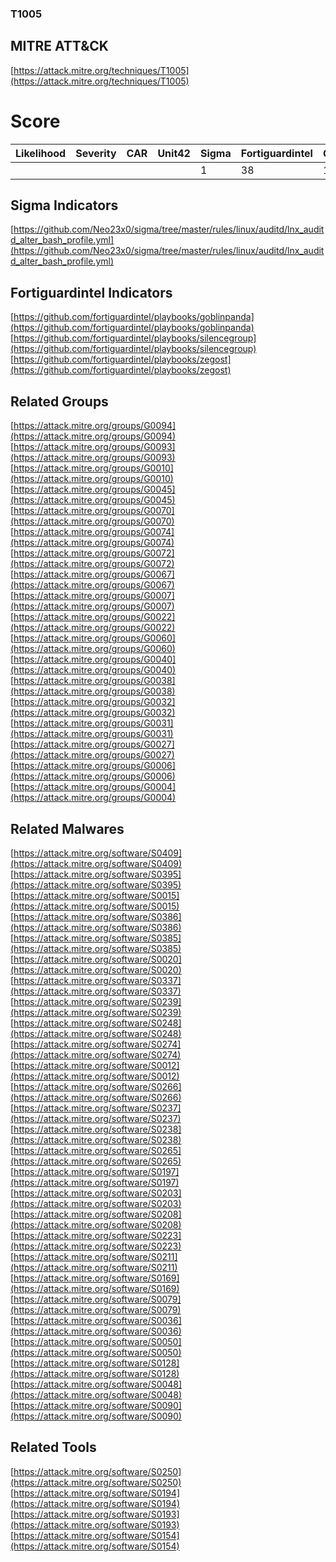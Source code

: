 
### T1005
## MITRE ATT&CK
[https://attack.mitre.org/techniques/T1005](https://attack.mitre.org/techniques/T1005)

# Score

| Likelihood | Severity | CAR | Unit42 | Sigma | Fortiguardintel | Groups | Malwares | Tools |
| ---------- | -------- | --- | ------ | ----- | --------------- | ---  | --- | --- |
 |   |   |   |   | 1 | 38 | 18 | 27 | 4 |



## Sigma Indicators

[https://github.com/Neo23x0/sigma/tree/master/rules/linux/auditd/lnx_auditd_alter_bash_profile.yml](https://github.com/Neo23x0/sigma/tree/master/rules/linux/auditd/lnx_auditd_alter_bash_profile.yml)
[]()


## Fortiguardintel Indicators

[https://github.com/fortiguardintel/playbooks/goblinpanda](https://github.com/fortiguardintel/playbooks/goblinpanda)
[https://github.com/fortiguardintel/playbooks/silencegroup](https://github.com/fortiguardintel/playbooks/silencegroup)
[https://github.com/fortiguardintel/playbooks/zegost](https://github.com/fortiguardintel/playbooks/zegost)
[]()


## Related Groups

[https://attack.mitre.org/groups/G0094](https://attack.mitre.org/groups/G0094)
[https://attack.mitre.org/groups/G0093](https://attack.mitre.org/groups/G0093)
[https://attack.mitre.org/groups/G0010](https://attack.mitre.org/groups/G0010)
[https://attack.mitre.org/groups/G0045](https://attack.mitre.org/groups/G0045)
[https://attack.mitre.org/groups/G0070](https://attack.mitre.org/groups/G0070)
[https://attack.mitre.org/groups/G0074](https://attack.mitre.org/groups/G0074)
[https://attack.mitre.org/groups/G0072](https://attack.mitre.org/groups/G0072)
[https://attack.mitre.org/groups/G0067](https://attack.mitre.org/groups/G0067)
[https://attack.mitre.org/groups/G0007](https://attack.mitre.org/groups/G0007)
[https://attack.mitre.org/groups/G0022](https://attack.mitre.org/groups/G0022)
[https://attack.mitre.org/groups/G0060](https://attack.mitre.org/groups/G0060)
[https://attack.mitre.org/groups/G0040](https://attack.mitre.org/groups/G0040)
[https://attack.mitre.org/groups/G0038](https://attack.mitre.org/groups/G0038)
[https://attack.mitre.org/groups/G0032](https://attack.mitre.org/groups/G0032)
[https://attack.mitre.org/groups/G0031](https://attack.mitre.org/groups/G0031)
[https://attack.mitre.org/groups/G0027](https://attack.mitre.org/groups/G0027)
[https://attack.mitre.org/groups/G0006](https://attack.mitre.org/groups/G0006)
[https://attack.mitre.org/groups/G0004](https://attack.mitre.org/groups/G0004)
[]()


## Related Malwares

[https://attack.mitre.org/software/S0409](https://attack.mitre.org/software/S0409)
[https://attack.mitre.org/software/S0395](https://attack.mitre.org/software/S0395)
[https://attack.mitre.org/software/S0015](https://attack.mitre.org/software/S0015)
[https://attack.mitre.org/software/S0386](https://attack.mitre.org/software/S0386)
[https://attack.mitre.org/software/S0385](https://attack.mitre.org/software/S0385)
[https://attack.mitre.org/software/S0020](https://attack.mitre.org/software/S0020)
[https://attack.mitre.org/software/S0337](https://attack.mitre.org/software/S0337)
[https://attack.mitre.org/software/S0239](https://attack.mitre.org/software/S0239)
[https://attack.mitre.org/software/S0248](https://attack.mitre.org/software/S0248)
[https://attack.mitre.org/software/S0274](https://attack.mitre.org/software/S0274)
[https://attack.mitre.org/software/S0012](https://attack.mitre.org/software/S0012)
[https://attack.mitre.org/software/S0266](https://attack.mitre.org/software/S0266)
[https://attack.mitre.org/software/S0237](https://attack.mitre.org/software/S0237)
[https://attack.mitre.org/software/S0238](https://attack.mitre.org/software/S0238)
[https://attack.mitre.org/software/S0265](https://attack.mitre.org/software/S0265)
[https://attack.mitre.org/software/S0197](https://attack.mitre.org/software/S0197)
[https://attack.mitre.org/software/S0203](https://attack.mitre.org/software/S0203)
[https://attack.mitre.org/software/S0208](https://attack.mitre.org/software/S0208)
[https://attack.mitre.org/software/S0223](https://attack.mitre.org/software/S0223)
[https://attack.mitre.org/software/S0211](https://attack.mitre.org/software/S0211)
[https://attack.mitre.org/software/S0169](https://attack.mitre.org/software/S0169)
[https://attack.mitre.org/software/S0079](https://attack.mitre.org/software/S0079)
[https://attack.mitre.org/software/S0036](https://attack.mitre.org/software/S0036)
[https://attack.mitre.org/software/S0050](https://attack.mitre.org/software/S0050)
[https://attack.mitre.org/software/S0128](https://attack.mitre.org/software/S0128)
[https://attack.mitre.org/software/S0048](https://attack.mitre.org/software/S0048)
[https://attack.mitre.org/software/S0090](https://attack.mitre.org/software/S0090)
[]()


## Related Tools

[https://attack.mitre.org/software/S0250](https://attack.mitre.org/software/S0250)
[https://attack.mitre.org/software/S0194](https://attack.mitre.org/software/S0194)
[https://attack.mitre.org/software/S0193](https://attack.mitre.org/software/S0193)
[https://attack.mitre.org/software/S0154](https://attack.mitre.org/software/S0154)
[]()
